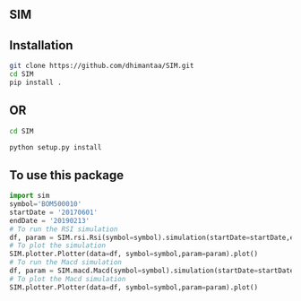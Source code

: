 SIM
--------

Installation
--------
```bash
git clone https://github.com/dhimantaa/SIM.git
cd SIM
pip install .
```

OR
--------
```bash
cd SIM
```
```python
python setup.py install
```


To use this package
----
```python
import sim
symbol='BOM500010'
startDate = '20170601'
endDate = '20190213'
# To run the RSI simulation
df, param = SIM.rsi.Rsi(symbol=symbol).simulation(startDate=startDate,endDate=endDate)
# To plot the simulation
SIM.plotter.Plotter(data=df, symbol=symbol,param=param).plot()
# To run the Macd simulation
df, param = SIM.macd.Macd(symbol=symbol).simulation(startDate=startDate,endDate=endDate)
# To plot the Macd simulation
SIM.plotter.Plotter(data=df, symbol=symbol,param=param).plot()
```
